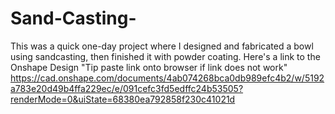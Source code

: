 # Sand-Casting-
This was a quick one-day project where I designed and fabricated a bowl using sandcasting, then finished it with powder coating.
Here's a link to the Onshape Design "Tip paste link onto browser if link does not work"
https://cad.onshape.com/documents/4ab074268bca0db989efc4b2/w/5192a783e20d49b4ffa229ec/e/091cefc3fd5edffc24b53505?renderMode=0&uiState=68380ea792858f230c41021d

